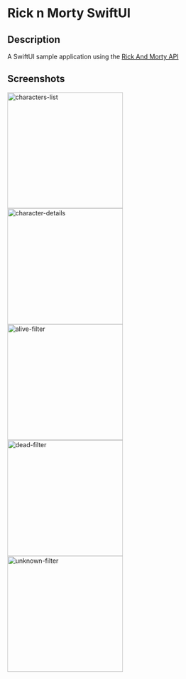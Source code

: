 # Rick n Morty SwiftUI

## Description

A SwiftUI sample application using the [Rick And Morty API](https://rickandmortyapi.com/documentation/#)

## Screenshots

<img src="https://github.com/user-attachments/assets/233d5a06-efa7-4f04-835c-3ac14af35086" width="260" alt="characters-list" />
<img width="260" alt="character-details" src="https://github.com/user-attachments/assets/cd9fedd0-d37a-4cba-aa5a-29a516cc0bd4" />
<img width="260" alt="alive-filter" src="https://github.com/user-attachments/assets/e767a3dc-6f48-41fa-977c-b557ba1a112f" />
<img width="260" alt="dead-filter" src="https://github.com/user-attachments/assets/f80e4e73-c125-49a4-bdbd-389d9a5cf004" />
<img width="260" alt="unknown-filter" src="https://github.com/user-attachments/assets/14ddd594-cabe-4f68-8a9e-05a1a46e6e66" />
